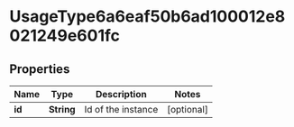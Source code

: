 

# UsageType6a6eaf50b6ad100012e8021249e601fc


## Properties

| Name | Type | Description | Notes |
|------------ | ------------- | ------------- | -------------|
|**id** | **String** | Id of the instance |  [optional] |



